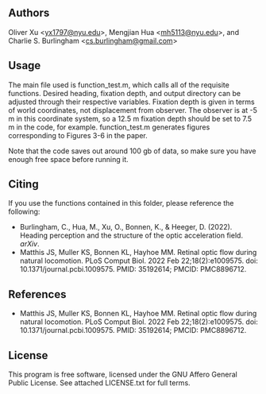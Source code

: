 ## Authors ########################################################
Oliver Xu &lt;<yx1797@nyu.edu>&gt;, Mengjian Hua &lt;<mh5113@nyu.edu>&gt;, and Charlie S. Burlingham &lt;<cs.burlingham@gmail.com>&gt;

## Usage ##########################################################
The main file used is function_test.m, which calls all of the requisite functions. Desired heading, fixation depth, and output directory can be adjusted through their respective variables. Fixation depth is given in terms of world coordinates, not displacement from observer. The observer is at -5 m in this coordinate system, so a 12.5 m fixation depth should be set to 7.5 m in the code, for example. function_test.m generates figures corresponding to Figures 3-6 in the paper.

Note that the code saves out around 100 gb of data, so make sure you have enough free space before running it. 

## Citing #########################################################
If you use the functions contained in this folder, please reference the following:
*	Burlingham, C., Hua, M., Xu, O., Bonnen, K., & Heeger, D. (2022). Heading perception and the structure of the optic acceleration field. *arXiv*.
* Matthis JS, Muller KS, Bonnen KL, Hayhoe MM. Retinal optic flow during natural locomotion. PLoS Comput Biol. 2022 Feb 22;18(2):e1009575. doi: 10.1371/journal.pcbi.1009575. PMID: 35192614; PMCID: PMC8896712.

## References #####################################################
* Matthis JS, Muller KS, Bonnen KL, Hayhoe MM. Retinal optic flow during natural locomotion. PLoS Comput Biol. 2022 Feb 22;18(2):e1009575. doi: 10.1371/journal.pcbi.1009575. PMID: 35192614; PMCID: PMC8896712.

## License ########################################################
This program is free software, licensed under the GNU Affero General Public License. See attached LICENSE.txt for full terms.
